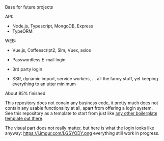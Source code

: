 Base for future projects

API:
- Node.js, Typescript, MongoDB, Express
- TypeORM

WEB:
- Vue.js, Coffeescript2, Slm, Vuex, axios

- Passwordless E-mail login
- 3rd party login
- SSR, dynamic import, service workers, ... all the fancy stuff, yet keeping everything to an utter minimum

About 85% finished.

This repository does not conain any business code, it pretty much does not contain any usable functionality at all, apart from offering a login system. See this repository as a template to start from just like [any other boilerplate template out there](https://duckduckgo.com/?q=site%3Agithub.com+vue+webpack+node+express+boilerplate+template&t=h_&ia=web).

The visual part does not really matter, but here is what the login looks like anyway:
https://i.imgur.com/LGSYODY.png
everything still work in progress.
